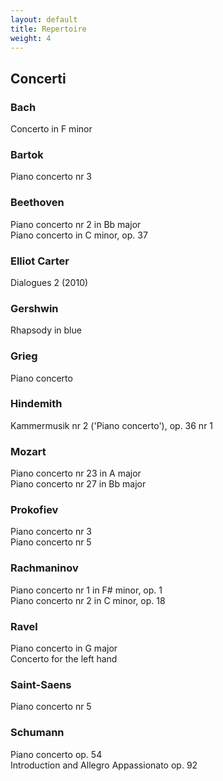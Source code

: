 ```yaml
---
layout: default
title: Repertoire
weight: 4
---
```


<!-- Remember to end line with two spaces to create a line break -->




## Concerti

### Bach
Concerto in F minor
 
### Bartok
Piano concerto nr 3
 
### Beethoven
Piano concerto nr 2 in Bb major  
Piano concerto in C minor, op. 37
 
### Elliot Carter
Dialogues 2 (2010)
 
### Gershwin
Rhapsody in blue
 
### Grieg
Piano concerto
 
### Hindemith
Kammermusik nr 2 ('Piano concerto'), op. 36 nr 1
 
### Mozart
Piano concerto nr 23 in A major  
Piano concerto nr 27 in Bb major
 
### Prokofiev
Piano concerto nr 3  
Piano concerto nr 5
 
### Rachmaninov
Piano concerto nr 1 in F# minor, op. 1  
Piano concerto nr 2 in C minor, op. 18
 
### Ravel
Piano concerto in G major  
Concerto for the left hand
 
### Saint-Saens
Piano concerto nr 5
 
### Schumann
Piano concerto op. 54  
Introduction and Allegro Appassionato op. 92
